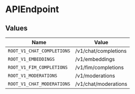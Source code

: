 # APIEndpoint


## Values

| Name                       | Value                      |
| -------------------------- | -------------------------- |
| `ROOT_V1_CHAT_COMPLETIONS` | /v1/chat/completions       |
| `ROOT_V1_EMBEDDINGS`       | /v1/embeddings             |
| `ROOT_V1_FIM_COMPLETIONS`  | /v1/fim/completions        |
| `ROOT_V1_MODERATIONS`      | /v1/moderations            |
| `ROOT_V1_CHAT_MODERATIONS` | /v1/chat/moderations       |